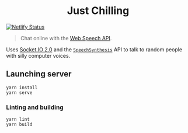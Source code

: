 <h1 align="center">Just Chilling</h1>

[![Netlify Status](https://api.netlify.com/api/v1/badges/67184a22-2b6e-4ea7-8d63-9aa20acf4772/deploy-status)](https://app.netlify.com/sites/silly-pasteur-a2162c/deploys)

> Chat online with the [Web Speech API](https://developer.mozilla.org/en-US/docs/Web/API/Web_Speech_API).

Uses [Socket.IO 2.0](https://socket.io/) and the [`SpeechSynthesis`](https://developer.mozilla.org/en-US/docs/Web/API/SpeechSynthesis) API to talk to random people with silly computer voices.

## Launching server
```
yarn install
yarn serve
```

### Linting and building
```
yarn lint
yarn build
```
